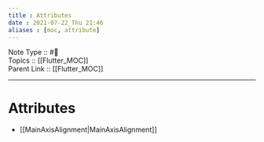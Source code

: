 ```yaml
---
title : Attributes
date : 2021-07-22_Thu 21:46
aliases : [moc, attribute]
---
```

Note Type :: #📘<br>
Topics :: [[Flutter_MOC]]<br>
Parent Link :: [[Flutter_MOC]]<br>

---
# Attributes
- [[MainAxisAlignment|MainAxisAlignment]]